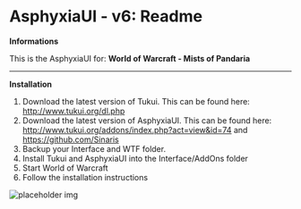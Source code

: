 AsphyxiaUI - v6: Readme
=======================

**Informations**

This is the AsphyxiaUI for: **World of Warcraft - Mists of Pandaria**

---

**Installation**

1. Download the latest version of Tukui. This can be found here: http://www.tukui.org/dl.php
2. Download the latest version of AsphyxiaUI. This can be found here: http://www.tukui.org/addons/index.php?act=view&id=74 and https://github.com/Sinaris
3. Backup your Interface and WTF folder.
4. Install Tukui and AsphyxiaUI into the Interface/AddOns folder
5. Start World of Warcraft
6. Follow the installation instructions

![placeholder img](http://www.tukui.org/addons/screenshots/168/1344117298/WoWScrnShot_080412_235934.jpg)